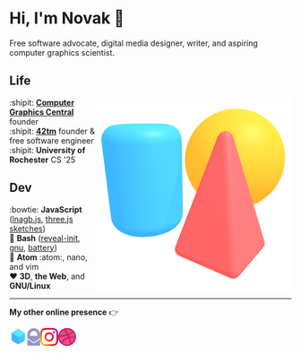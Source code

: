 Hi, I'm Novak :wave:
====================

Free software advocate, digital media designer, writer, and aspiring computer
graphics scientist.

Life
----

<img align="right" src="img/scene.png">

:shipit: [**Computer Graphics Central**][cgcentral] founder  
:shipit: [**42tm**][42tm] founder & free software engineer  
:shipit: **University of Rochester** CS '25

[cgcentral]: https://cgcentral.github.io
[42tm]:      https://github.com/42tm

Dev
---

:bowtie: **JavaScript** ([lnagb.js][lnagbjs], [three.js sketches][three])  
    :ox: **Bash** ([reveal-init][ri], [gnu][gnu], [battery][battery])  
  :memo: **Atom** :atom:, nano, and vim  
 :heart: **3D**, **the Web**, and **GNU/Linux**

[lnagbjs]: https://github.com/cgcentral/lnagb.js
[three]:   https://github.com/novakcgx/three.js-sketches
[ri]:      https://github.com/novakcgx/reveal-init
[gnu]:     https://github.com/novakcgx/gnu
[battery]: https://github.com/novakcgx/battery

- - -

**My other online presence** :point_right:

<a href="htttps://novakcgx.github.io">
    <img height="32" align="left" alt="Website" src="img/icons/personal.png" />
</a>
<a href="mailto:novakcgx@protonmail.com">
    <img height="32" align="left" alt="Mail" src="img/icons/protonmail.png" />
</a>
<a href="https://www.instagram.com/thechonkypenguin">
    <img height="32" align="left" alt="Instagram" src="img/icons/instagram.png" />
</a>
<a href="https://dribbble.com/novakcgx">
    <img height="32" align="left" alt="Dribbble" src="img/icons/dribbble.png" />
</a>
